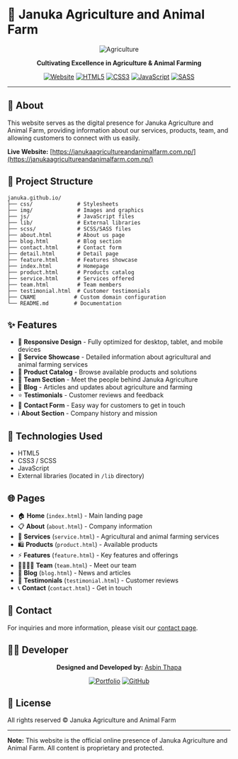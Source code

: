 # 🌾 Januka Agriculture and Animal Farm

<div align="center">
  
![Agriculture](https://media.giphy.com/media/3o7btPCcdNniyf0ArS/giphy.gif)

**Cultivating Excellence in Agriculture & Animal Farming**

[![Website](https://img.shields.io/badge/Website-Live-brightgreen?style=for-the-badge&logo=google-chrome&logoColor=white)](https://janukaagricultureandanimalfarm.com.np/)
[![HTML5](https://img.shields.io/badge/HTML5-E34F26?style=for-the-badge&logo=html5&logoColor=white)](https://developer.mozilla.org/en-US/docs/Web/HTML)
[![CSS3](https://img.shields.io/badge/CSS3-1572B6?style=for-the-badge&logo=css3&logoColor=white)](https://developer.mozilla.org/en-US/docs/Web/CSS)
[![JavaScript](https://img.shields.io/badge/JavaScript-F7DF1E?style=for-the-badge&logo=javascript&logoColor=black)](https://developer.mozilla.org/en-US/docs/Web/JavaScript)
[![SASS](https://img.shields.io/badge/SASS-CC6699?style=for-the-badge&logo=sass&logoColor=white)](https://sass-lang.com/)

</div>

---

## 📖 About

This website serves as the digital presence for Januka Agriculture and Animal Farm, providing information about our services, products, team, and allowing customers to connect with us easily.

**Live Website:** [https://janukaagricultureandanimalfarm.com.np/](https://janukaagricultureandanimalfarm.com.np/)

## 📁 Project Structure

```
januka.github.io/
├── css/              # Stylesheets
├── img/              # Images and graphics
├── js/               # JavaScript files
├── lib/              # External libraries
├── scss/             # SCSS/SASS files
├── about.html        # About us page
├── blog.html         # Blog section
├── contact.html      # Contact form
├── detail.html       # Detail page
├── feature.html      # Features showcase
├── index.html        # Homepage
├── product.html      # Products catalog
├── service.html      # Services offered
├── team.html         # Team members
├── testimonial.html  # Customer testimonials
├── CNAME            # Custom domain configuration
└── README.md        # Documentation
```

## ✨ Features

- 📱 **Responsive Design** - Fully optimized for desktop, tablet, and mobile devices
- 🌾 **Service Showcase** - Detailed information about agricultural and animal farming services
- 🛒 **Product Catalog** - Browse available products and solutions
- 👥 **Team Section** - Meet the people behind Januka Agriculture
- 📝 **Blog** - Articles and updates about agriculture and farming
- ⭐ **Testimonials** - Customer reviews and feedback
- 📧 **Contact Form** - Easy way for customers to get in touch
- ℹ️ **About Section** - Company history and mission

## 🚀 Technologies Used

- HTML5
- CSS3 / SCSS
- JavaScript
- External libraries (located in `/lib` directory)

## 🌐 Pages

- 🏠 **Home** (`index.html`) - Main landing page
- 📋 **About** (`about.html`) - Company information
- 🔧 **Services** (`service.html`) - Agricultural and animal farming services
- 🛍️ **Products** (`product.html`) - Available products
- ⚡ **Features** (`feature.html`) - Key features and offerings
- 👨‍👩‍👧‍👦 **Team** (`team.html`) - Meet our team
- 📰 **Blog** (`blog.html`) - News and articles
- 💬 **Testimonials** (`testimonial.html`) - Customer reviews
- 📞 **Contact** (`contact.html`) - Get in touch

## 📧 Contact

For inquiries and more information, please visit our [contact page](https://janukaagricultureandanimalfarm.com.np/contact.html).

## 👨‍💻 Developer

<div align="center">

**Designed and Developed by:** [Asbin Thapa](https://asbinthapa.info.np/)

[![Portfolio](https://img.shields.io/badge/Portfolio-Visit-blue?style=for-the-badge&logo=google-chrome&logoColor=white)](https://asbinthapa.info.np/)
[![GitHub](https://img.shields.io/badge/GitHub-Follow-black?style=for-the-badge&logo=github&logoColor=white)](https://github.com/asbinthapa)

</div>

## 📄 License

All rights reserved © Januka Agriculture and Animal Farm

---

**Note:** This website is the official online presence of Januka Agriculture and Animal Farm. All content is proprietary and protected.

